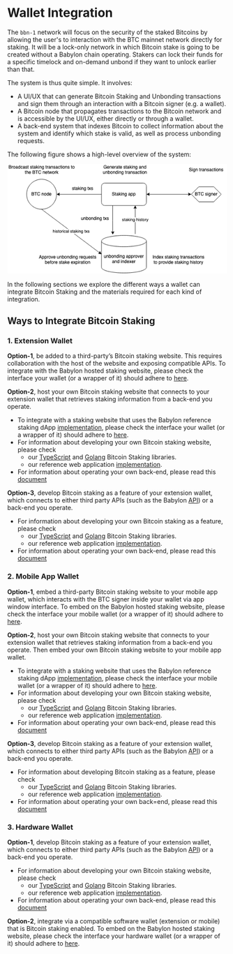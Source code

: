 # Wallet Integration

The `bbn-1` network will focus on the security of the staked Bitcoins by
allowing the user's to interaction with the BTC mainnet network directly for staking.
It will be a lock-only network in which Bitcoin stake is going to be
created without a Babylon chain operating. Stakers can lock their funds for a
specific timelock and on-demand unbond if they want to unlock earlier than
that.

The system is thus quite simple. It involves:
- A UI/UX that can generate Bitcoin Staking and Unbonding transactions
  and sign them through an interaction with a Bitcoin signer (e.g. a wallet).
- A Bitcoin node that propagates transactions to the Bitcoin network and
  is accessible by the UI/UX, either directly or through a wallet.
- A back-end system that indexes Bitcoin to collect information about the
  system and identify which stake is valid, as well as process unbonding
  requests.

The following figure shows a high-level overview of the system:

![System High Level](./assets/system-high-level.png)

In the following sections we explore the different ways a wallet can integrate
Bitcoin Staking and the materials required for each kind of integration.

## Ways to Integrate Bitcoin Staking

### 1. Extension Wallet

**Option-1**, be added to a third-party’s Bitcoin staking website.
This requires collaboration with the host of the website and
exposing compatible APIs.
To integrate with the Babylon hosted staking website, please check the
interface your wallet (or a wrapper of it) should adhere to
[here](https://github.com/babylonlabs-io/simple-staking/blob/main/docs/WalletIntegration.md).

**Option-2**, host your own Bitcoin staking website that
connects to your extension wallet that retrieves staking
information from a back-end you operate.
- To integrate with a staking website that uses the Babylon reference staking
  dApp [implementation](https://github.com/babylonlabs-io/simple-staking/tree/main), please
  check the interface your wallet (or a wrapper of it) should adhere to 
  [here](https://github.com/babylonlabs-io/simple-staking/blob/main/docs/WalletIntegration.md).
- For information about developing your own Bitcoin staking website, please check
    - our [TypeScript](https://github.com/babylonlabs-io/btc-staking-ts/tree/main)
      and [Golang](https://github.com/babylonlabs-io/babylon/tree/v0.9.x/btcstaking/identifiable_staking.go)
      Bitcoin Staking libraries.
    - our reference web application [implementation](https://github.com/babylonlabs-io/simple-staking/tree/main).
- For information about operating your own back-end, please read this
  [document](./staking-backend.md)

**Option-3**, develop Bitcoin staking as a feature of your extension wallet,
which connects to either third party APIs
(such as the Babylon [API](https://staking-api.babylonlabs.io/swagger/index.html)) or a back-end you operate.
- For information about developing your own Bitcoin staking as a feature, please check
    - our [TypeScript](https://github.com/babylonlabs-io/btc-staking-ts/tree/main)
      and [Golang](https://github.com/babylonlabs-io/babylon/tree/v0.9.x/btcstaking/identifiable_staking.go)
      Bitcoin Staking libraries.
    - our reference web application [implementation](https://github.com/babylonlabs-io/simple-staking/tree/main).
- For information about operating your own back-end, please read this
  [document](./staking-backend.md)

### 2. Mobile App Wallet

**Option-1**, embed a third-party Bitcoin staking website to your mobile app
wallet, which interacts with the BTC signer inside your wallet via
app window interface.
To embed on the Babylon hosted staking website, please check the
interface your mobile wallet (or a wrapper of it) should adhere to
[here](https://github.com/babylonlabs-io/simple-staking/blob/main/docs/WalletIntegration.md).

**Option-2**, host your own Bitcoin staking website that connects to your
extension wallet that retrieves staking information from a back-end you
operate. Then embed your own Bitcoin staking website to your mobile app wallet.
- To integrate with a staking website that uses the Babylon reference staking
  dApp [implementation](https://github.com/babylonlabs-io/simple-staking/tree/main), please
  check the interface your mobile wallet (or a wrapper of it) should adhere to 
  [here](https://github.com/babylonlabs-io/simple-staking/blob/main/docs/WalletIntegration.md).
- For information about developing your own Bitcoin staking website, please check
    - our [TypeScript](https://github.com/babylonlabs-io/btc-staking-ts/tree/main)
      and [Golang](https://github.com/babylonlabs-io/babylon/tree/v0.9.x/btcstaking/identifiable_staking.go)
      Bitcoin Staking libraries.
    - our reference web application [implementation](https://github.com/babylonlabs-io/simple-staking/tree/main).
- For information about operating your own back-end, please read this
  [document](./staking-backend.md)

**Option-3**, develop Bitcoin staking as a feature of your extension wallet,
which connects to either third party APIs
(such as the Babylon [API](https://staking-api.babylonlabs.io/swagger/index.html)) or a back-end you operate.
- For information about developing Bitcoin staking as a feature, please check
    - our [TypeScript](https://github.com/babylonlabs-io/btc-staking-ts/tree/main)
      and [Golang](https://github.com/babylonlabs-io/babylon/tree/v0.9.x/btcstaking/identifiable_staking.go)
      Bitcoin Staking libraries.
    - our reference web application [implementation](https://github.com/babylonlabs-io/simple-staking/tree/main).
- For information about operating your own back=end, please read this
  [document](./staking-backend.md)

### 3. Hardware Wallet

**Option-1**, develop Bitcoin staking as a feature of your extension wallet,
which connects to either third party APIs
(such as the Babylon [API](https://staking-api.babylonlabs.io/swagger/index.html)) or a back-end you operate.
- For information about developing your own Bitcoin staking website, please check
    - our [TypeScript](https://github.com/babylonlabs-io/btc-staking-ts/tree/main)
      and [Golang](https://github.com/babylonlabs-io/babylon/tree/v0.9.x/btcstaking/identifiable_staking.go)
      Bitcoin Staking libraries.
    - our reference web application [implementation](https://github.com/babylonlabs-io/simple-staking/tree/main).
- For information about operating your own back-end, please read this
  [document](./staking-backend.md)

**Option-2**, integrate via a compatible software wallet (extension or mobile)
that is Bitcoin staking enabled.
To embed on the Babylon hosted staking website, please check the
interface your hardware wallet (or a wrapper of it) should adhere to
[here](https://github.com/babylonlabs-io/simple-staking/blob/main/docs/WalletIntegration.md).

